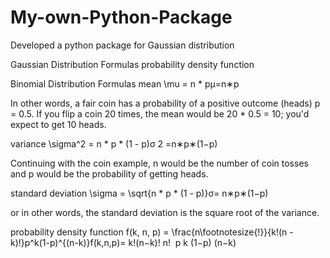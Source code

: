 # My-own-Python-Package
Developed a python package for Gaussian distribution

Gaussian Distribution Formulas
probability density function
 	 

Binomial Distribution Formulas
mean
\mu = n * pμ=n∗p

In other words, a fair coin has a probability of a positive outcome (heads) p = 0.5. If you flip a coin 20 times, the mean would be 20 * 0.5 = 10; you'd expect to get 10 heads.

variance
\sigma^2 = n * p * (1 - p)σ 
2
 =n∗p∗(1−p)

Continuing with the coin example, n would be the number of coin tosses and p would be the probability of getting heads.

standard deviation
\sigma = \sqrt{n * p * (1 - p)}σ= 
n∗p∗(1−p)
​	 

or in other words, the standard deviation is the square root of the variance.

probability density function
f(k, n, p) = \frac{n\footnotesize{!}}{k!(n - k)!}p^k(1-p)^{(n-k)}f(k,n,p)= 
k!(n−k)!
n!
​	 p 
k
 (1−p) 
(n−k)

